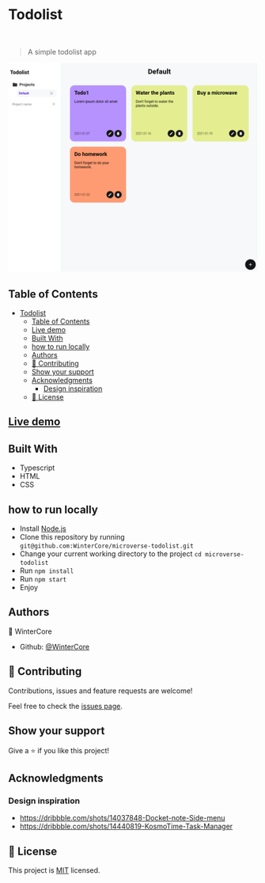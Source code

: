 # Todolist

<br/>

> A simple todolist app


![](screenshot.png)

## Table of Contents
- [Todolist](#todolist)
  - [Table of Contents](#table-of-contents)
  - [Live demo](#live-demo)
  - [Built With](#built-with)
  - [how to run locally](#how-to-run-locally)
  - [Authors](#authors)
  - [🤝 Contributing](#-contributing)
  - [Show your support](#show-your-support)
  - [Acknowledgments](#acknowledgments)
    - [Design inspiration](#design-inspiration)
  - [📝 License](#-license)


## [Live demo](https://raw.githack.com/WinterCore/microverse-todolist/feature/todolist/dist/index.html)


## Built With

- Typescript
- HTML
- CSS

## how to run locally

- Install [Node.js](https://nodejs.org/en/download/)
- Clone this repository by running `git@github.com:WinterCore/microverse-todolist.git`
- Change your current working directory to the project `cd microverse-todolist`
- Run `npm install`
- Run `npm start`
- Enjoy


## Authors

👤 WinterCore

- Github: [@WinterCore](https://github.com/WinterCore)


## 🤝 Contributing

Contributions, issues and feature requests are welcome!

Feel free to check the [issues page](issues/).

## Show your support

Give a ⭐️ if you like this project!

## Acknowledgments

### Design inspiration
- https://dribbble.com/shots/14037848-Docket-note-Side-menu
- https://dribbble.com/shots/14440819-KosmoTime-Task-Manager

## 📝 License

This project is [MIT](LICENSE) licensed.